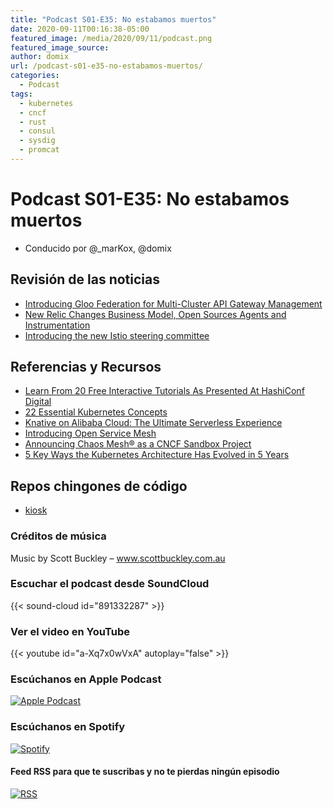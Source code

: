 ```yaml
---
title: "Podcast S01-E35: No estabamos muertos"
date: 2020-09-11T00:16:38-05:00
featured_image: /media/2020/09/11/podcast.png
featured_image_source: 
author: domix
url: /podcast-s01-e35-no-estabamos-muertos/
categories:
  - Podcast
tags:
  - kubernetes
  - cncf
  - rust
  - consul
  - sysdig
  - promcat
---
```


# Podcast S01-E35: No estabamos muertos

- Conducido por @_marKox, @domix

## Revisión de las noticias

- [Introducing Gloo Federation for Multi-Cluster API Gateway Management](https://www.solo.io/blog/introducing-gloo-federation-for-multi-cluster-management/)
- [New Relic Changes Business Model, Open Sources Agents and Instrumentation](https://thenewstack.io/new-relic-changes-business-model-open-sources-agents-and-instrumentation/)
- [Introducing the new Istio steering committee](https://istio.io/latest/blog/2020/steering-changes/)

## Referencias y Recursos

- [Learn From 20 Free Interactive Tutorials As Presented At HashiConf Digital](https://www.hashicorp.com/blog/hashicorp-tutorials-hashiconf-digital-2020/)
- [22 Essential Kubernetes Concepts](https://www.fairwinds.com/blog/22-essential-kubernetes-concepts)
- [Knative on Alibaba Cloud: The Ultimate Serverless Experience](https://www.alibabacloud.com/blog/knative-on-alibaba-cloud-the-ultimate-serverless-experience_596303)
- [Introducing Open Service Mesh](https://openservicemesh.io/blog/introducing-open-service-mesh/)
- [Announcing Chaos Mesh® as a CNCF Sandbox Project](https://medium.com/@PingCAP/announcing-chaos-mesh-as-a-cncf-sandbox-project-94ed8faed6ca)
- [5 Key Ways the Kubernetes Architecture Has Evolved in 5 Years](https://www.itprotoday.com/hybrid-cloud/5-key-ways-kubernetes-architecture-has-evolved-5-years)

## Repos chingones de código

- [kiosk](https://github.com/kiosk-sh/kiosk)

### Créditos de música

Music by Scott Buckley – www.scottbuckley.com.au

### Escuchar el podcast desde SoundCloud

{{< sound-cloud id="891332287" >}}


### Ver el video en YouTube

{{< youtube id="a-Xq7x0wVxA" autoplay="false" >}}

### Escúchanos en Apple Podcast

[![Apple Podcast](/US_UK_Apple_Podcasts_Listen_Badge_RGB.svg)](https://podcasts.apple.com/mx/podcast/cloud-native-mx/id1470528646)

### Escúchanos en Spotify

[![Spotify](/spotify-podcast-badge-blk-grn-330x80.png)](https://open.spotify.com/show/4PQyVjzcDQuELxi3aNO86e)


#### Feed RSS para que te suscribas y no te pierdas ningún episodio

[![RSS](/RSS_Feed_Icon.jpg)](http://feeds.soundcloud.com/users/soundcloud:users:393589416/sounds.rss)
